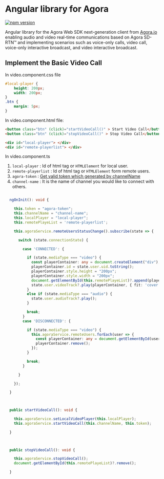 # Angular library for Agora 

[![npm version](https://badge.fury.io/js/ngx-agora-sdk-ng.svg)](https://badge.fury.io/js/ngx-agora-sdk-ng)

Angular library for the Agora Web SDK next-generation client from [Agora.io](https://www.agora.io/en/) enabling audio and video real-time communications based on Agora SD-RTN™ and implementing scenarios such as voice-only calls, video call, voice-only interactive broadcast, and video interactive broadcast. 


## Implement the Basic Video Call
In video.component.css file
```css
#local-player {
    height: 200px;
    width: 200px;
}
.btn {
    margin: 5px;
}
```
In video.component.html file:
```html
<button class="btn" (click)="startVideoCall()" > Start Video Call</button>
<button class="btn" (click)="stopVideoCall()" > Stop Video Call</button>

<div id="local-player"> </div>
<div id="remote-playerlist"> </div>
```
In video.component.ts


1. `local-player` : Id of html tag or `HTMLElement` for local user.
2. `remote-playerlist` :  Id of html tag or `HTMLElement` form remote users.
3. `agora-token` : [Get valid token which generated by channelName](https://github.com/AgoraIO/Tools/tree/master/DynamicKey/AgoraDynamicKey)
4. `channel-name` : It is the name of channel you would like to connect with others.

```ts

  ngOnInit(): void {

    this.token = "agora-token";
    this.channelName = "channel-name";
    this.localPlayer = "local-player";
    this.remotePlayeList = 'remote-playerlist';

    this.agoraService.remoteUsersStatusChange().subscribe(state => {

      switch (state.connectionState) {

        case 'CONNECTED': {

          if (state.mediaType === "video") {
            const playerContainer: any = document.createElement("div");
            playerContainer.id = state.user.uid.toString();
            playerContainer.style.height = "200px";
            playerContainer.style.width = "200px";
            document.getElementById(this.remotePlayeList)?.append(playerContainer);
            state.user.videoTrack?.play(playerContainer, { fit: 'cover' });
          }
          else if (state.mediaType === "audio") {
            state.user.audioTrack?.play();
          }

          break;
        }
        case 'DISCONNECTED': {

          if (state.mediaType === "video") {
            this.agoraService.remoteUsers.forEach(user => {
              const playerContainer: any = document.getElementById(user.uid.toString());
              playerContainer.remove();
            });
          }

          break;
        }

      }

    });

  }
    
```

```ts

  public startVideoCall(): void {

    this.agoraService.setLocalVideoPlayer(this.localPlayer);
    this.agoraService.startVideoCall(this.channelName, this.token);

  }
    
```

```ts

  public stopVideoCall(): void {

    this.agoraService.stopVideoCall();
    document.getElementById(this.remotePlayeList)?.remove();

  }
    
```